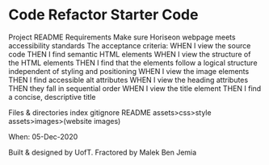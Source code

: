 # Code Refactor Starter Code
Project README
Requirements
Make sure Horiseon webpage meets accessibility standards
The acceptance criteria:
WHEN I view the source code
THEN I find semantic HTML elements
WHEN I view the structure of the HTML elements
THEN I find that the elements follow a logical structure independent of styling and positioning
WHEN I view the image elements
THEN I find accessible alt attributes
WHEN I view the heading attributes
THEN they fall in sequential order
WHEN I view the title element
THEN I find a concise, descriptive title

Files & directories
index
gitignore
README
assets>css>style
assets>images>(website images)

When: 05-Dec-2020

Built & designed by UofT. Fractored by Malek Ben Jemia